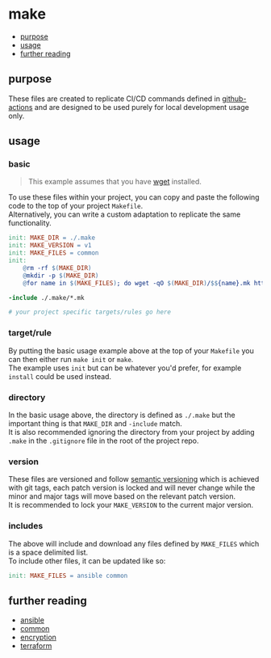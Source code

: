 # make

* [purpose](#purpose)
* [usage](#usage)
* [further reading](#further-reading)

## purpose

These files are created to replicate CI/CD commands defined in [github-actions](https://github.com/lickdltd/github-actions)
and are designed to be used purely for local development usage only.

## usage

### basic

> This example assumes that you have [wget](https://www.gnu.org/software/wget/) installed.

To use these files within your project, you can copy and paste the following code to the top of your project `Makefile`.  
Alternatively, you can write a custom adaptation to replicate the same functionality.

```makefile
init: MAKE_DIR = ./.make
init: MAKE_VERSION = v1
init: MAKE_FILES = common
init:
	@rm -rf $(MAKE_DIR)
	@mkdir -p $(MAKE_DIR)
	@for name in $(MAKE_FILES); do wget -qO $(MAKE_DIR)/$${name}.mk https://raw.githubusercontent.com/lickdltd/make/$(MAKE_VERSION)/$${name}.mk; done

-include ./.make/*.mk

# your project specific targets/rules go here
```

### target/rule

By putting the basic usage example above at the top of your `Makefile` you can then either run `make init` or `make`.  
The example uses `init` but can be whatever you'd prefer, for example `install` could be used instead.

### directory

In the basic usage above, the directory is defined as `./.make` but the important thing is that `MAKE_DIR` and `-include` match.  
It is also recommended ignoring the directory from your project by adding `.make` in the `.gitignore` file in the root of the project repo.

### version

These files are versioned and follow [semantic versioning](https://semver.org/) which is achieved with git tags, 
each patch version is locked and will never change while the minor and major tags will move based on the relevant patch version.  
It is recommended to lock your `MAKE_VERSION` to the current major version.

### includes

The above will include and download any files defined by `MAKE_FILES` which is a space delimited list.  
To include other files, it can be updated like so:

```makefile
init: MAKE_FILES = ansible common
```

## further reading

* [ansible](./docs/ansible.md)
* [common](./docs/common.md)
* [encryption](./docs/encryption.md)
* [terraform](./docs/terraform.md)

